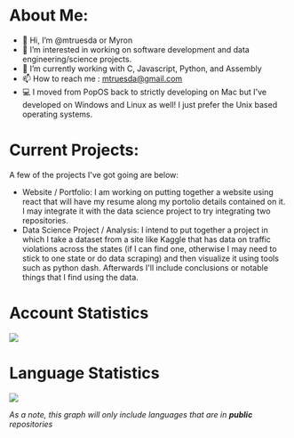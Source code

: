 # About Me:

- 👋 Hi, I’m @mtruesda or Myron
- 👀 I’m interested in working on software development and data engineering/science projects.
- 🌱 I’m currently working with C, Javascript, Python, and Assembly
- 📫 How to reach me : mtruesda@gmail.com
- 💻 I moved from PopOS back to strictly developing on Mac but I've developed on Windows and Linux as well! I just prefer the Unix based operating systems.

# Current Projects:
A few of the projects I've got going are below:
- Website / Portfolio: I am working on putting together a website using react that will have my resume along my portolio details contained on it. I may integrate it with the data science project to try integrating two repositories.
- Data Science Project / Analysis: I intend to put together a project in which I take a dataset from a site like Kaggle that has data on traffic violations across the states (if I can find one, otherwise I may need to stick to one state or do data scraping) and then visualize it using tools such as python dash. Afterwards I'll include conclusions or notable things that I find using the data.


# Account Statistics

<picture>
  <img src="https://github-readme-stats-mtruesda.vercel.app/api?username=mtruesda&show_icons=true" />
</picture>

# Language Statistics

<picture>
  <img src="https://github-readme-stats-mtruesda.vercel.app/api/top-langs/?username=mtruesda&layout=compact" />
</picture>

*As a note, this graph will only include languages that are in* ***public*** *repositories*
